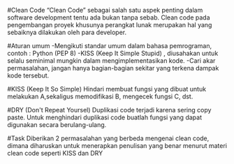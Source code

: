 #Clean Code
“Clean Code” sebagai salah satu aspek penting dalam software development tentu ada bukan tanpa sebab. Clean code pada pengembangan proyek khusunya perangkat lunak merupakan hal yang sebaiknya dilakukan oleh para developer.

#Aturan umum
-Mengikuti standar umum dalam bahasa pemrograman, contoh : Python (PEP 8)
-KISS (Keep It Simple Stupid) , diusahakan untuk selalu seminimal mungkin dalam mengimplementasikan kode.
-Cari akar permasalahan, jangan hanya bagian-bagian sekitar yang terkena dampak kode tersebut.

#KISS (Keep It So Simple)
Hindari membuat fungsi yang dibuat untuk melakukan A,sekaligus memodifikasi B, mengecek fungsi C, dst.

#DRY (Don't Repeat Yoursel)
Duplikasi code terjadi karena sering copy paste. Untuk menghindari duplikasi code buatlah fungsi yang dapat digunakan secara berulang-ulang.

#Task
Diberikan 2 permasalahan yang berbeda mengenai clean code, dimana diharuskan untuk menerapkan penulisan yang benar menurut materi clean code seperti KISS dan DRY
